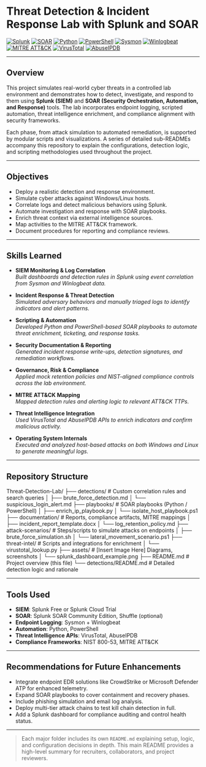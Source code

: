 # Threat Detection & Incident Response Lab with Splunk and SOAR

[![Splunk](https://img.shields.io/badge/Tool-Splunk-black?logo=splunk)](https://www.splunk.com/)
[![SOAR](https://img.shields.io/badge/Tool-Splunk%20SOAR-black?logo=splunk)](https://www.splunk.com/en_us/software/soar.html)
[![Python](https://img.shields.io/badge/Language-Python-blue?logo=python)](https://www.python.org/)
[![PowerShell](https://img.shields.io/badge/Scripting-PowerShell-blue?logo=powershell)](https://docs.microsoft.com/en-us/powershell/)
[![Sysmon](https://img.shields.io/badge/Tool-Sysmon-blue)](https://learn.microsoft.com/en-us/sysinternals/downloads/sysmon)
[![Winlogbeat](https://img.shields.io/badge/Tool-Winlogbeat-orange)](https://www.elastic.co/beats/winlogbeat)
[![MITRE ATT&CK](https://img.shields.io/badge/Framework-MITRE%20ATT%26CK-red)](https://attack.mitre.org/)
[![VirusTotal](https://img.shields.io/badge/Threat%20Intel-VirusTotal-black)](https://www.virustotal.com/)
[![AbuseIPDB](https://img.shields.io/badge/Threat%20Intel-AbuseIPDB-red)](https://www.abuseipdb.com/)

---

## Overview

This project simulates real-world cyber threats in a controlled lab environment and demonstrates how to detect, investigate, and respond to them using **Splunk (SIEM)** and **SOAR (Security Orchestration, Automation, and Response)** tools. The lab incorporates endpoint logging, scripted automation, threat intelligence enrichment, and compliance alignment with security frameworks.

Each phase, from attack simulation to automated remediation, is supported by modular scripts and visualizations. A series of detailed sub-READMEs accompany this repository to explain the configurations, detection logic, and scripting methodologies used throughout the project.

---

## Objectives

- Deploy a realistic detection and response environment.
- Simulate cyber attacks against Windows/Linux hosts.
- Correlate logs and detect malicious behaviors using Splunk.
- Automate investigation and response with SOAR playbooks.
- Enrich threat context via external intelligence sources.
- Map activities to the MITRE ATT&CK framework.
- Document procedures for reporting and compliance reviews.

---

## Skills Learned

- **SIEM Monitoring & Log Correlation**  
  *Built dashboards and detection rules in Splunk using event correlation from Sysmon and Winlogbeat data.*

- **Incident Response & Threat Detection**  
  *Simulated adversary behaviors and manually triaged logs to identify indicators and alert patterns.*

- **Scripting & Automation**  
  *Developed Python and PowerShell-based SOAR playbooks to automate threat enrichment, ticketing, and response tasks.*

- **Security Documentation & Reporting**  
  *Generated incident response write-ups, detection signatures, and remediation workflows.*

- **Governance, Risk & Compliance**  
  *Applied mock retention policies and NIST-aligned compliance controls across the lab environment.*

- **MITRE ATT&CK Mapping**  
  *Mapped detection rules and alerting logic to relevant ATT&CK TTPs.*

- **Threat Intelligence Integration**  
  *Used VirusTotal and AbuseIPDB APIs to enrich indicators and confirm malicious activity.*

- **Operating System Internals**  
  *Executed and analyzed host-based attacks on both Windows and Linux to generate meaningful logs.*

---

## Repository Structure
Threat-Detection-Lab/
├── detections/ # Custom correlation rules and search queries
│ ├── brute_force_detection.md
│ └── suspicious_login_alert.md
├── playbooks/ # SOAR playbooks (Python / PowerShell)
│ ├── enrich_ip_playbook.py
│ └── isolate_host_playbook.ps1
├── documentation/ # Reports, compliance artifacts, MITRE mappings
│ ├── incident_report_template.docx
│ └── log_retention_policy.md
├── attack-scenarios/ # Steps/scripts to simulate attacks on endpoints
│ ├── brute_force_simulation.sh
│ └── lateral_movement_scenario.ps1
├── threat-intel/ # Scripts and integrations for enrichment
│ └── virustotal_lookup.py
├── assets/ # [Insert Image Here] Diagrams, screenshots
│ └── splunk_dashboard_example.png
├── README.md # Project overview (this file)
└── detections/README.md # Detailed detection logic and rationale

---

## Tools Used

- **SIEM**: Splunk Free or Splunk Cloud Trial  
- **SOAR**: Splunk SOAR Community Edition, Shuffle (optional)  
- **Endpoint Logging**: Sysmon + Winlogbeat  
- **Automation**: Python, PowerShell  
- **Threat Intelligence APIs**: VirusTotal, AbuseIPDB  
- **Compliance Frameworks**: NIST 800-53, MITRE ATT&CK

---

## Recommendations for Future Enhancements

- Integrate endpoint EDR solutions like CrowdStrike or Microsoft Defender ATP for enhanced telemetry.
- Expand SOAR playbooks to cover containment and recovery phases.
- Include phishing simulation and email log analysis.
- Deploy multi-tier attack chains to test kill chain detection in full.
- Add a Splunk dashboard for compliance auditing and control health status.

---

> Each major folder includes its own `README.md` explaining setup, logic, and configuration decisions in depth. This main README provides a high-level summary for recruiters, collaborators, and project reviewers.


